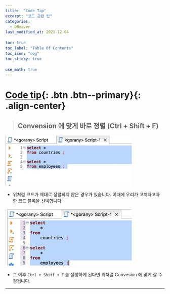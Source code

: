 ```yaml
---
title:  "Code Tap"
excerpt: "코드 관련 팁"
categories:
  - DBeaver
last_modified_at: 2021-12-04

toc: true
toc_label: "Table Of Contents"
toc_icon: "cog"
toc_sticky: true

use_math: true
---
```


# [Code tip](#link){: .btn .btn--primary}{: .align-center}

> ## Convension 에 맞게 바로 정렬 (Ctrl + Shift + F)

![jpg](/assets/images/Program/36_1.jpg)

- 위처럼 코드가 제대로 정렬되지 않은 경우가 있습니다. 이때에 우리가 고치자고자 한 코드 블록을 선택합니다.

![jpg](/assets/images/Program/36_2.jpg)

- 그 이후 `Ctrl + Shitf + F` 를 실행하게 된다면 위처럼 Convesion 에 맞게 잘 수정됩니다.

---





